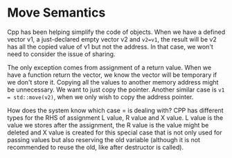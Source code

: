 # Move Semantics

Cpp has been helping simplify the code of objects. When we have a defined vector v1, a just-declared empty vector v2 and `v2=v1`, the result will be v2 has all the copied value of v1 but not the address. In that case, we won't need to consider the issue of sharing. 

The only exception comes from assignment of a return value. When we have a function return the vector, we know the vector will be temporary if we don't store it. Copying all the values to another memory address might be unnecessary. We want to just copy the pointer. Another similar case is `v1 = std::move(v2)`, when we only wish to copy the address pointer.

How does the system know which case = is dealing with? CPP has different types for the RHS of assignment L value, R value and X value. L value is the value we stores after the assignment, the R value is the value might be deleted and X value is created for this special case that is not only used for passing values but also reserving the old variable (although it is not recommended to reuse the old, like after destructor is called).

